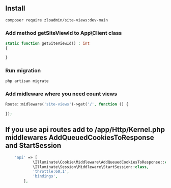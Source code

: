 ## Install 
`composer require zloadmin/site-views:dev-main`
### Add method getSiteViewId to App\Client class
```php
static function getSiteViewId() : int
{

}
```
### Run migration
`php artisan migrate`
### Add midleware where you need count views
```php
Route::midleware('site-views')->get('/', function () {
    
});
```
## If you use api routes add to /app/Http/Kernel.php middlewares AddQueuedCookiesToResponse and StartSession
```php
    'api' => [
            \Illuminate\Cookie\Middleware\AddQueuedCookiesToResponse::class,
            \Illuminate\Session\Middleware\StartSession::class,
            'throttle:60,1',
            'bindings',
        ],
``` 